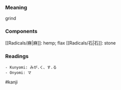 ### Meaning

grind

### Components

[[Radicals/麻|麻]]: hemp; flax [[Radicals/石|石]]: stone

### Readings

```
- Kunyomi: みが.く、す.る
- Onyomi: マ
```

#kanji